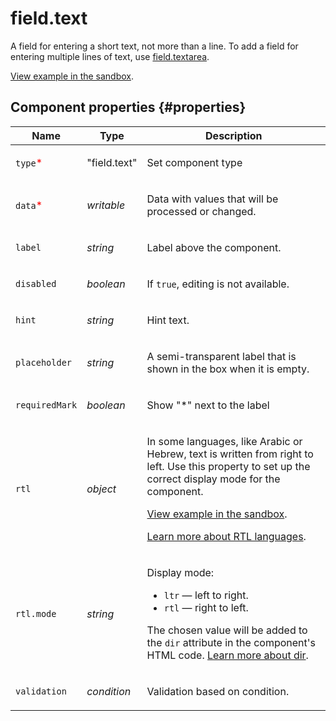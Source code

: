 # field.text

A field for entering a short text, not more than a line. To add a field for entering multiple lines of text, use [field.textarea](field.textarea.md).

[View example in the sandbox](https://clck.ru/asSa5).

## Component properties {#properties}

| Name                                     | Type         | Description                                                                                                                                                                                                                                                                                                                                   |
| ---------------------------------------- | ------------ | --------------------------------------------------------------------------------------------------------------------------------------------------------------------------------------------------------------------------------------------------------------------------------------------------------------------------------------------- |
| `type`<span style="color: red">\*</span> | "field.text" | <p>Set component type</p>                                                                                                                                                                                                                                                                                                                     |
| `data`<span style="color: red">\*</span> | _writable_   | <p>Data with values that will be processed or changed.</p>                                                                                                                                                                                                                                                                                    |
| `label`                                  | _string_     | <p>Label above the component.</p>                                                                                                                                                                                                                                                                                                             |
| `disabled`                               | _boolean_    | <p>If `true`, editing is not available.</p>                                                                                                                                                                                                                                                                                                   |
| `hint`                                   | _string_     | <p>Hint text.</p>                                                                                                                                                                                                                                                                                                                             |
| `placeholder`                            | _string_     | <p>A semi-transparent label that is shown in the box when it is empty.</p>                                                                                                                                                                                                                                                                    |
| `requiredMark`                           | _boolean_    | <p>Show "\*" next to the label</p>                                                                                                                                                                                                                                                                                                            |
| `rtl`                                    | _object_     | <p>In some languages, like Arabic or Hebrew, text is written from right to left. Use this property to set up the correct display mode for the component.</p><p><a href="https://clck.ru/amHA8">View example in the sandbox</a>.</p><p><a href="https://www.w3.org/International/questions/qa-scripts">Learn more about RTL languages</a>.</p> |
| `rtl.mode`                               | _string_     | <p>Display mode:</p><ul><li>`ltr` — left to right.</li><li>`rtl` — right to left.</li></ul><p>The chosen value will be added to the `dir` attribute in the component's HTML code. <a href="https://www.w3.org/International/questions/qa-html-dir">Learn more about dir</a>.</p>                                                              |
| `validation`                             | _condition_  | <p>Validation based on condition.</p>                                                                                                                                                                                                                                                                                                         |
